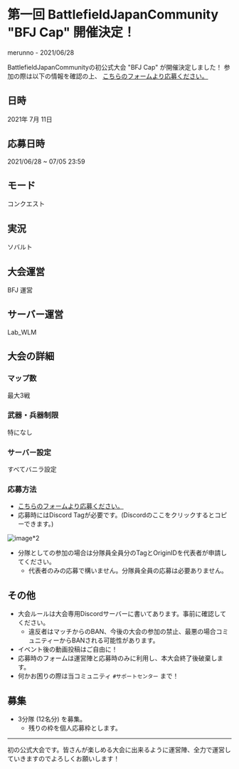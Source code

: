 # 第一回 BattlefieldJapanCommunity "BFJ Cap" 開催決定！
merunno - 2021/06/28

BattlefieldJapanCommunityの初公式大会 "BFJ Cap" が開催決定しました！
参加の際は以下の情報を確認の上、 [こちらのフォームより応募ください。](https://forms.gle/raBZ3wK1iTeQPMvDA)



## 日時
2021年 7月 11日
## 応募日時
2021/06/28 ~ 07/05 23:59

## モード
コンクエスト

## 実況
ソバルト
## 大会運営
BFJ 運営
## サーバー運営
Lab_WLM

## 大会の詳細
### マップ数
最大3戦
### 武器・兵器制限
特になし
### サーバー設定
すべてバニラ設定

### 応募方法
- [こちらのフォームより応募ください。](https://forms.gle/raBZ3wK1iTeQPMvDA)
- 応募時にはDiscord Tagが必要です。(Discordのここをクリックするとコピーできます。)

![image*2](https://media.discordapp.net/attachments/780748504527667200/858961274071023626/unknown.png)

- 分隊としての参加の場合は分隊員全員分のTagとOriginIDを代表者が申請してください。
  - 代表者のみの応募で構いません。分隊員全員の応募は必要ありません。

## その他
- 大会ルールは大会専用Discordサーバーに書いてあります。事前に確認してください。
  - 違反者はマッチからのBAN、今後の大会の参加の禁止、最悪の場合コミュニティーからBANされる可能性があります。
- イベント後の動画投稿はご自由に！
- 応募時のフォームは運営陣と応募時のみに利用し、本大会終了後破棄します。
- 何かお困りの際は当コミュニティ `#サポートセンター` まで！

## 募集
- 3分隊 (12名分) を募集。
  - 残りの枠を個人応募枠とします。

----

初の公式大会です。皆さんが楽しめる大会に出来るように運営陣、全力で運営していきますのでよろしくお願いします！